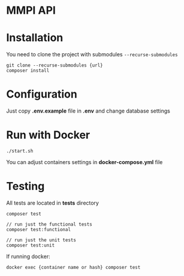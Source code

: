 # MMPI API


# Installation

You need to clone the project with submodules `--recurse-submodules`

```
git clone --recurse-submodules {url}
composer install
```

# Configuration

Just copy **.env.example** file in **.env** and change database settings

# Run with Docker
```
./start.sh 
```

You can adjust containers settings in **docker-compose.yml** file


# Testing

All tests are located in **tests** directory

```
composer test

// run just the functional tests
composer test:functional

// run just the unit tests
composer test:unit 
```

If running docker: 
```
docker exec {container name or hash} composer test
```